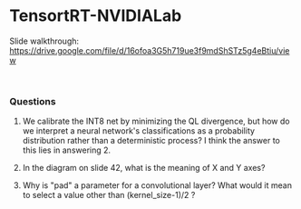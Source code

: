# TensortRT-NVIDIALab

Slide walkthrough: https://drive.google.com/file/d/16ofoa3G5h719ue3f9mdShSTz5g4eBtiu/view

<br />

### Questions

1) We calibrate the INT8 net by minimizing the QL divergence, but how do we interpret a neural network's classifications as a probability distribution rather than a deterministic process?  I think the answer to this lies in answering 2.

2) In the diagram on slide 42, what is the meaning of X and Y axes?

3) Why is "pad" a parameter for a convolutional layer?  What would it mean to select a value other than (kernel_size-1)/2 ?

